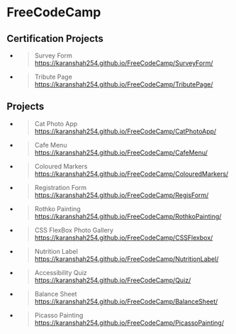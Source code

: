 # FreeCodeCamp

## Certification Projects

- >Survey Form<br>https://karanshah254.github.io/FreeCodeCamp/SurveyForm/
- >Tribute Page<br>https://karanshah254.github.io/FreeCodeCamp/TributePage/

## Projects

- >Cat Photo App<br>https://karanshah254.github.io/FreeCodeCamp/CatPhotoApp/
- >Cafe Menu<br>https://karanshah254.github.io/FreeCodeCamp/CafeMenu/
- >Coloured Markers<br>https://karanshah254.github.io/FreeCodeCamp/ColouredMarkers/
- >Registration Form<br>https://karanshah254.github.io/FreeCodeCamp/RegisForm/
- >Rothko Painting<br>https://karanshah254.github.io/FreeCodeCamp/RothkoPainting/
- >CSS FlexBox Photo Gallery<br>https://karanshah254.github.io/FreeCodeCamp/CSSFlexbox/ 
- >Nutrition Label<br>https://karanshah254.github.io/FreeCodeCamp/NutritionLabel/
- >Accessibility Quiz<br>https://karanshah254.github.io/FreeCodeCamp/Quiz/
- >Balance Sheet<br>https://karanshah254.github.io/FreeCodeCamp/BalanceSheet/
- >Picasso Painting<br>https://karanshah254.github.io/FreeCodeCamp/PicassoPainting/